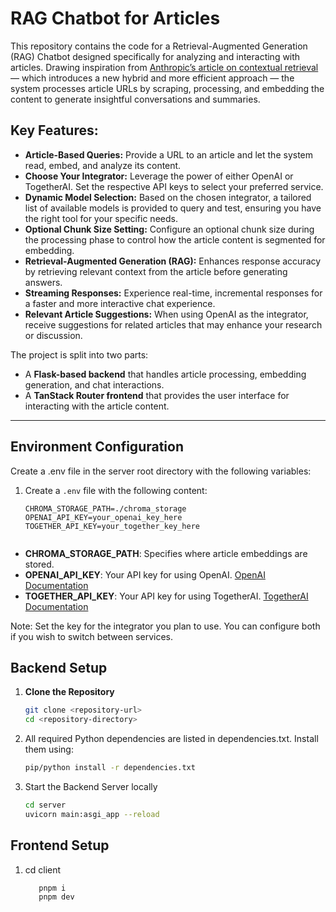 # RAG Chatbot for Articles

This repository contains the code for a Retrieval-Augmented Generation (RAG) Chatbot designed specifically for analyzing and interacting with articles. Drawing inspiration from [Anthropic’s article on contextual retrieval](https://www.anthropic.com/news/contextual-retrieval) — which introduces a new hybrid and more efficient approach — the system processes article URLs by scraping, processing, and embedding the content to generate insightful conversations and summaries.

## Key Features:
- **Article-Based Queries:** Provide a URL to an article and let the system read, embed, and analyze its content.
- **Choose Your Integrator:** Leverage the power of either OpenAI or TogetherAI. Set the respective API keys to select your preferred service.
- **Dynamic Model Selection:** Based on the chosen integrator, a tailored list of available models is provided to query and test, ensuring you have the right tool for your specific needs.
- **Optional Chunk Size Setting:** Configure an optional chunk size during the processing phase to control how the article content is segmented for embedding.
- **Retrieval-Augmented Generation (RAG):** Enhances response accuracy by retrieving relevant context from the article before generating answers.
- **Streaming Responses:** Experience real-time, incremental responses for a faster and more interactive chat experience.
- **Relevant Article Suggestions:** When using OpenAI as the integrator, receive suggestions for related articles that may enhance your research or discussion.

The project is split into two parts:
- A **Flask-based backend** that handles article processing, embedding generation, and chat interactions.
- A **TanStack Router frontend** that provides the user interface for interacting with the article content.

---

## Environment Configuration

Create a .env file in the server root directory with the following variables:

1. Create a `.env` file with the following content:
   ```env
   CHROMA_STORAGE_PATH=./chroma_storage
   OPENAI_API_KEY=your_openai_key_here
   TOGETHER_API_KEY=your_together_key_here


- **CHROMA_STORAGE_PATH**: Specifies where article embeddings are stored.
- **OPENAI_API_KEY**: Your API key for using OpenAI. [OpenAI Documentation](https://platform.openai.com/docs/overview)
- **TOGETHER_API_KEY**: Your API key for using TogetherAI. [TogetherAI Documentation](https://www.together.ai)

Note: Set the key for the integrator you plan to use. You can configure both if you wish to switch between services.

## Backend Setup

1. **Clone the Repository**
   ```bash
   git clone <repository-url>
   cd <repository-directory>

2. All required Python dependencies are listed in dependencies.txt. Install them using:
   ```bash
   pip/python install -r dependencies.txt

3. Start the Backend Server locally
     ```bash
     cd server
     uvicorn main:asgi_app --reload

## Frontend Setup

1. cd client
   ```bash
      pnpm i 
      pnpm dev
